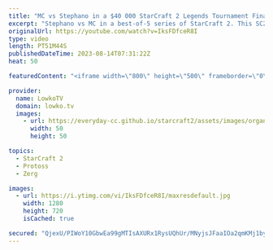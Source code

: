 ```yaml
---
title: "MC vs Stephano in a $40 000 StarCraft 2 Legends Tournament Finals!"
excerpt: "Stephano vs MC in a best-of-5 series of StarCraft 2. This SC2 Legends showmatch was played at Gamers8 alongside the StarCraft: Brood War Legends tournament as well as the StarCraft 2 main event. These players used to play at the highest level of the game literally a decade ago. How good are they in 2023?"
originalUrl: https://youtube.com/watch?v=IksFDfceR8I
type: video
length: PT51M44S
publishedDateTime: 2023-08-14T07:31:22Z
heat: 50

featuredContent: "<iframe width=\"800\" height=\"500\" frameborder=\"0\" src=\"https://www.youtube.com/embed/IksFDfceR8I\" allow=\"accelerometer; autoplay; encrypted-media; gyroscope; picture-in-picture\" allowfullscreen></iframe>"

provider:
  name: LowkoTV
  domain: lowko.tv
  images:
    - url: https://everyday-cc.github.io/starcraft2/assets/images/organizations/lowko.tv-50x50.jpg
      width: 50
      height: 50

topics:
  - StarCraft 2
  - Protoss
  - Zerg

images:
  - url: https://i.ytimg.com/vi/IksFDfceR8I/maxresdefault.jpg
    width: 1280
    height: 720
    isCached: true

secured: "QjexU/PIWoY10GbwEa99gMTIsAXURx1RysUQhUr/MNyjsJFaaIOa2qmKMj1byr3kC45Igxrk2UEB7QCDJcsxrKUwKH/Gy7vH1ACQGtR3TBVhyZx0aRjh5qYh+G0uvWkfOMccqugsMGJEhmWA4Ak+lhoRaUAtCtfMdoobMJoXkNCcoiICIllh8238dS2o3YZyKLoO7q5tKRHwU/H4MtXmJojctS/j7BH673mKwfVHwhUmaFfZX8qGKY6JiF+iYTRBc+8JM31ImBphWu7Sj3JepyE4sdcg2WCQRMrh9nVBmwRl+vdBgbyAJj/gxhmLdNIsJPxCiiVr4RIyTXadUi7/3f9KRVpT18IYMtaann2QVwoHGjil5zPGfrgBZlZHgLHioQsS+hLVDoJGa/7hMQwvviWGKdTbuIGeeaeDCUBNgBw=;NL3CxtN8YFILkXpsUf5usg=="
---
```


